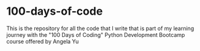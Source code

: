 # 100-days-of-code
This is the repository for all the code that I write that is part of my learning journey with the "100 Days of Coding" Python Development Bootcamp course offered by Angela Yu
